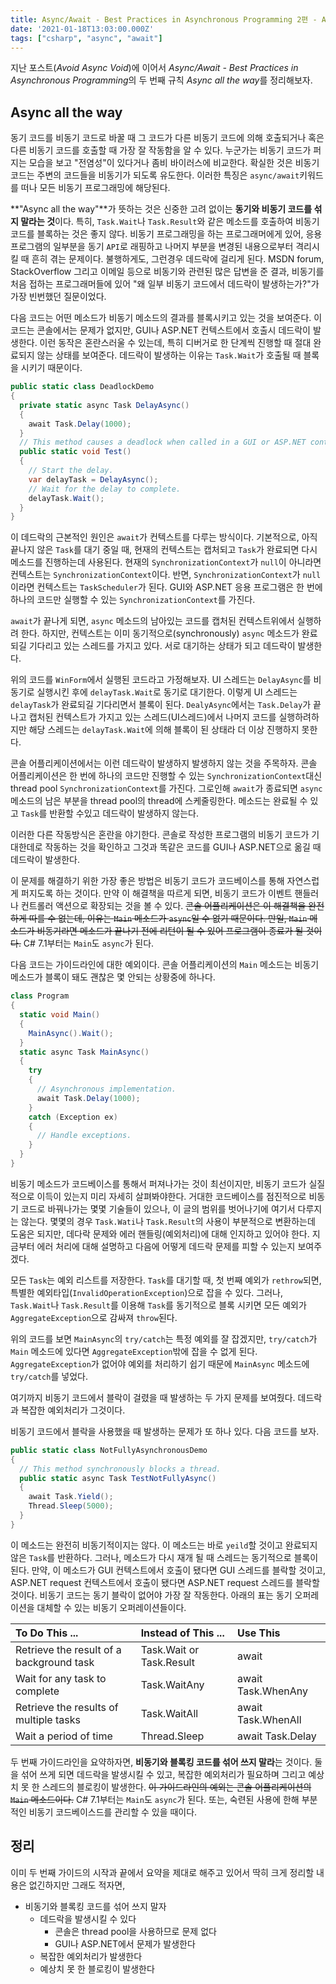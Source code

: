 ```yaml
---
title: Async/Await - Best Practices in Asynchronous Programming 2편 - Async all the way
date: '2021-01-18T13:03:00.000Z'
tags: ["csharp", "async", "await"]
---
```


지난 포스트(*Avoid Async Void*)에 이어서 *Async/Await - Best Practices in Asynchronous Programming*의 두 번째 규칙 *Async all the way*를 정리해보자.

<!-- end -->

## Async all the way

동기 코드를 비동기 코드로 바꿀 때 그 코드가 다른 비동기 코드에 의해 호출되거나 혹은 다른 비동기 코드를 호출할 때 가장 잘 작동함을 알 수 있다. 누군가는 비동기 코드가 퍼지는 모습을 보고 "전염성"이 있다거나 좀비 바이러스에 비교한다. 확실한 것은 비동기 코드는 주변의 코드들을 비동기가 되도록 유도한다. 이러한 특징은 `async/await`키워드를 떠나 모든 비동기 프로그래밍에 해당된다.

**"Async all the way"**가 뜻하는 것은 신중한 고려 없이는 <span>**동기와 비동기 코드를 섞지 말라는 것**</span>이다. 특히, `Task.Wait`나 `Task.Result`와 같은 메소드를 호출하여 비동기 코드를 블록하는 것은 좋지 않다. 비동기 프로그래밍을 하는 프로그래머에게 있어, 응용프로그램의 일부분을 동기 `API`로 래핑하고 나머지 부분을 변경된 내용으로부터 격리시킬 때 흔히 겪는 문제이다. 불행하게도, 그런경우 데드락에 걸리게 된다. MSDN forum, StackOverflow 그리고 이메일 등으로 비동기와 관련된 많은 답변을 준 결과, 비동기를 처음 접하는 프로그래머들에 있어 "왜 일부 비동기 코드에서 데드락이 발생하는가?"가 가장 빈번했던 질문이었다.

다음 코드는 어떤 메소드가 비동기 메소드의 결과를 블록시키고 있는 것을 보여준다. 이 코드는 콘솔에서는 문제가 없지만, GUI나 ASP.NET 컨텍스트에서 호출시 데드락이 발생한다. 이런 동작은 혼란스러울 수 있는데, 특히 디버거로 한 단계씩 진행할 때 절대 완료되지 않는 상태를 보여준다. 데드락이 발생하는 이유는 `Task.Wait`가 호출될 때 블록을 시키기 때문이다.

```csharp
public static class DeadlockDemo
{
  private static async Task DelayAsync()
  {
    await Task.Delay(1000);
  }
  // This method causes a deadlock when called in a GUI or ASP.NET context.
  public static void Test()
  {
    // Start the delay.
    var delayTask = DelayAsync();
    // Wait for the delay to complete.
    delayTask.Wait();
  }
}
```

이 데드락의 근본적인 원인은 `await`가 컨텍스트를 다루는 방식이다. 기본적으로, 아직 끝나지 않은 `Task`를 대기 중일 때, 현재의 컨텍스트는 캡처되고 `Task`가 완료되면 다시 메소드를 진행하는데 사용된다. 현재의 `SynchronizationContext`가 `null`이 아니라면 컨텍스트는 `SynchronizationContext`이다. 반면, `SynchronizationContext`가 `null`이라면 컨텍스트는 `TaskScheduler`가 된다. GUI와 ASP.NET 응용 프로그램은 한 번에 하나의 코드만 실행할 수 있는 `SynchronizationContext`를 가진다.

`await`가 끝나게 되면, `async` 메소드의 남아있는 코드를 캡처된 컨텍스트위에서 실행하려 한다. 하지만, 컨텍스트는 이미 동기적으로(synchronously) `async` 메소드가 완료되길 기다리고 있는 스레드를 가지고 있다. 서로 대기하는 상태가 되고 데드락이 발생한다.

위의 코드를 `WinForm`에서 실행된 코드라고 가정해보자. UI 스레드는 `DelayAsync`를 비동기로 실행시킨 후에 `delayTask.Wait`로 동기로 대기한다. 이렇게 UI 스레드는 `delayTask`가 완료되길 기다리면서 블록이 된다. `DealyAsync`에서는 `Task.Delay`가 끝나고 캡처된 컨텍스트가 가지고 있는 스레드(UI스레드)에서 나머지 코드를 실행하려하지만 해당 스레드는 `delayTask.Wait`에 의해 블록이 된 상태라 더 이상 진행하지 못한다.

콘솔 어플리케이션에서는 이런 데드락이 발생하지 발생하지 않는 것을 주목하자. 콘솔 어플리케이션은 한 번에 하나의 코드만 진행할 수 있는 `SynchronizationContext`대신 thread pool `SynchronizationContext`를 가진다. 그로인해 `await`가 종료되면 `async` 메소드의 남은 부분을 thread pool의 thread에 스케줄링한다. 메소드는 완료될 수 있고 `Task`를 반환할 수있고 데드락이 발생하지 않는다.

이러한 다른 작동방식은 혼란을 야기한다. 콘솔로 작성한 프로그램의 비동기 코드가 기대한데로 작동하는 것을 확인하고 그것과 똑같은 코드를 GUI나 ASP.NET으로 옮길 때 데드락이 발생한다.

이 문제를 해결하기 위한 가장 좋은 방법은 비동기 코드가 코드베이스를 통해 자연스럽게 퍼지도록 하는 것이다. 만약 이 해결책을 따르게 되면, 비동기 코드가 이벤트 핸들러나 컨트롤러 액션으로 확장되는 것을 볼 수 있다. ~~콘솔 어플리케이션은 이 해결책을 완전하게 따를 수 없는데, 이유는 `Main` 메소드가 `async`일 수 없기 때문이다. 만일, `Main` 메소드가 비동기라면 메소드가 끝나기 전에 리턴이 될 수 있어 프로그램이 종료가 될 것이다.~~ <span>C# 7.1부터는 `Main`도 `async`가 된다.</span>

다음 코드는 가이드라인에 대한 예외이다. 콘솔 어플리케이션의 `Main` 메소드는 비동기 메소드가 블록이 돼도 괜찮은 몇 안되는 상황중에 하나다.

```csharp
class Program
{
  static void Main()
  {
    MainAsync().Wait();
  }
  static async Task MainAsync()
  {
    try
    {
      // Asynchronous implementation.
      await Task.Delay(1000);
    }
    catch (Exception ex)
    {
      // Handle exceptions.
    }
  }
}
```

비동기 메소드가 코드베이스를 통해서 퍼져나가는 것이 최선이지만, 비동기 코드가 실질적으로 이득이 있는지 미리 자세히 살펴봐야한다. 거대한 코드베이스를 점진적으로 비동기 코드로 바꿔나가는 몇몇 기술들이 있으나, 이 글의 범위를 벗어나기에 여기서 다루지는 않는다. 몇몇의 경우 `Task.Wati`나 `Task.Result`의 사용이 부분적으로 변환하는데 도움은 되지만, 데다락 문제와 에러 핸들링(예외처리)에 대해 인지하고 있어야 한다. 지금부터 에러 처리에 대해 설명하고 다음에 어떻게 데드락 문제를 피할 수 있는지 보여주겠다.

모든 `Task`는 예외 리스트를 저장한다. `Task`를 대기할 때, 첫 번째 예외가 `rethrow`되면, 특별한 예외타입(`InvalidOperationException`)으로 잡을 수 있다. 그러나, `Task.Wait`나 `Task.Result`를 이용해 `Task`를 동기적으로 블록 시키면 모든 예외가 `AggregateException`으로 감싸져 `throw`된다.

위의 코드를 보면 `MainAsync`의 `try/catch`는 특정 예외를 잘 잡겠지만, `try/catch`가 `Main` 메소드에 있다면 `AggregateException`밖에 잡을 수 없게 된다. `AggregateException`가 없어야 예외를 처리하기 쉽기 때문에 `MainAsync` 메소드에 `try/catch`를 넣었다.

여기까지 비동기 코드에서 블락이 걸렸을 때 발생하는 두 가지 문제를 보여줬다. 데드락과 복잡한 예외처리가 그것이다.

비동기 코드에서 블락을 사용했을 때 발생하는 문제가 또 하나 있다. 다음 코드를 보자.

```csharp
public static class NotFullyAsynchronousDemo
{
  // This method synchronously blocks a thread.
  public static async Task TestNotFullyAsync()
  {
    await Task.Yield();
    Thread.Sleep(5000);
  }
}
```

이 메소드는 완전히 비동기적이지는 않다. 이 메소드는 바로 `yeild`할 것이고 완료되지 않은 `Task`를 반환하다. 그러나, 메소드가 다시 재개 될 때 스레드는 동기적으로 블록이 된다. 만약, 이 메소드가 GUI 컨텍스트에서 호출이 됐다면 GUI 스레드를 블락할 것이고, ASP.NET request 컨텍스트에서 호출이 됐다면 ASP.NET request 스레드를 블락할 것이다. 비동기 코드는 동기 블락이 없어야 가장 잘 작동한다. 아래의 표는 동기 오퍼레이션을 대체할 수 있는 비동기 오퍼레이션들이다.

|To Do This ...|Instead of This ...|Use This|
|:---|:---|:---|
|Retrieve the result of a background task|Task.Wait or Task.Result|await|
|Wait for any task to complete|Task.WaitAny|await Task.WhenAny|
|Retrieve the results of multiple tasks|Task.WaitAll|await Task.WhenAll|
|Wait a period of time|Thread.Sleep|await Task.Delay|

두 번째 가이드라인을 요약하자면, <span>**비동기와 블록킹 코드를 섞어 쓰지 말라**</span>는 것이다. 둘을 섞어 쓰게 되면 데드락을 발생시킬 수 있고, 복잡한 예외처리가 필요하며 그리고 예상치 못 한 스레드의 블로킹이 발생한다. ~~이 가이드라인의 예외는 콘솔 어플리케이션의 `Main` 메소드이다.~~ <span>C# 7.1부터는 `Main`도 `async`가 된다.</span> 또는, 숙련된 사용에 한해 부분적인 비동기 코드베이스드를 관리할 수 있을 때이다.

## 정리

이미 두 번째 가이드의 시작과 끝에서 요약을 제대로 해주고 있어서 딱히 크게 정리할 내용은 없긴하지만 그래도 적자면,

* 비동기와 블록킹 코드를 섞어 쓰지 말자
    * 데드락을 발생시킬 수 있다
        * 콘솔은 thread pool을 사용하므로 문제 없다
        * GUI나 ASP.NET에서 문제가 발생한다
    * 복잡한 예외처리가 발생한다
    * 예상치 못 한 블로킹이 발생한다
